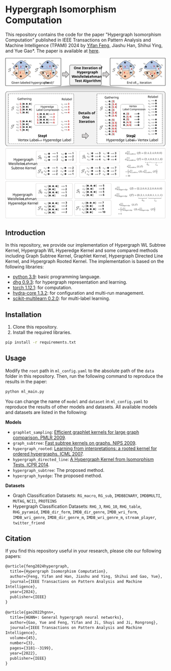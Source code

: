 # Hypergraph Isomorphism Computation

This repository contains the code for the paper "Hypergraph Isomorphism Computation" published in IEEE Transactions on Pattern Analysis and Machine Intelligence (TPAMI) 2024 by [Yifan Feng](https://fengyifan.site/), Jiashu Han, Shihui Ying, and Yue Gao*. The paper is available at [here](https://ieeexplore.ieee.org/abstract/document/10398457/).

![algorithm](doc/alg.svg)

<!-- ## Abstract
The isomorphism problem is a fundamental problem in network analysis, which involves capturing both low-order and high-order structural information. In terms of extracting low-order structural information, graph isomorphism algorithms analyze the structural equivalence to reduce the solver space dimension, which demonstrates its power in many applications, such as protein design, chemical pathways, and community detection. For the more commonly occurring high-order relationships in real-life scenarios, the problem of hypergraph isomorphism, which effectively captures these high-order structural relationships, cannot be straightforwardly addressed using graph isomorphism methods. Besides, the existing hypergraph kernel methods may suffer from high memory consumption or inaccurate sub-structure identification, thus yielding sub-optimal performance. In this paper, to address the abovementioned problems, we first propose the hypergraph Weisfiler-Lehman test algorithm for the hypergraph isomorphism test problem by generalizing the Weisfiler-Lehman test algorithm from graphs to hypergraphs. Secondly, based on the presented algorithm, we propose a general hypergraph Weisfieler-Lehman kernel framework and implement two instances, which are Hypergraph Weisfeiler-Lehamn Subtree Kernel (Hypergraph WL Subtree Kernel) and Hypergraph Weisfeiler-Lehamn Hyperedge Kernel (Hypergraph WL Hyperedge Kernel). The Hypergraph WL Subtree Kernel counts different types of rooted subtrees and generates the final feature vector for a given hypergraph by comparing the number of different types of rooted subtrees. The Hypergraph WL Hyperedge Kernel is developed to process hypergraphs with more degrees of hyperedges, which counts the vertex labels that are connected by each hyperedge to generate the feature vector. Mathematically, we prove the proposed Hypergraph WL Subtree Kernel can degenerate into the typical Graph Weisfeiler-Lehman Subtree Kernel when dealing with low-order graph structures. In order to fulfill our research objectives, a comprehensive set of experiments was meticulously designed , including seven graph classification datasets and 12 hypergraph classification datasets. Results on graph classification datasets indicate that the Hypergraph WL Subtree Kernel can achieve the same performance compared with the classical Graph Weisfeiler-Lehman Subtree Kernel. Results on hypergraph classification datasets show significant improvements compared to other typical kernel-based methods, which demonstrates the effectiveness of the proposed methods. In our evaluation, we found that our proposed methods outperform the second-best method in terms of runtime, running over 80 times faster when handling complex hypergraph structures. This significant speed advantage highlights the great potential of our methods in real-world applications. -->

## Introduction
In this repository, we provide our implementation of Hypergraph WL Subtree Kernel, Hypergraph WL Hyperedge Kernel and some compared methods including Graph Subtree Kernel, Graphlet Kernel, Hypergraph Directed Line Kernel, and Hypergraph Rooted Kernel. The implementation is based on the following libraries:
* [python 3.9](https://www.python.org/): basic programming language.
* [dhg 0.9.3](https://github.com/iMoonLab/DeepHypergraph): for hypergraph representation and learning. 
* [torch 1.12.1](https://pytorch.org/): for computation.
* [hydra-core 1.3.2](https://hydra.cc/docs/intro/): for configuration and multi-run management.
* [scikit-multilearn 0.2.0](http://scikit.ml/): for multi-label learning.

## Installation
1. Clone this repository.
2. Install the required libraries.
``` bash
pip install -r requirements.txt
```

## Usage
Modify the `root` path in `ml_config.yaml` to the absolute path of the `data` folder in this repository. Then, run the following command to reproduce the results in the paper:
``` bash
python ml_main.py
```

You can change the name of `model` and `dataset` in `ml_config.yaml` to reproduce the results of other models and datasets. All available models and datasets are listed in the following:

**Models**
- `graphlet_sampling`: [Efficient
graphlet kernels for large graph comparison. PMLR 2009](https://proceedings.mlr.press/v5/shervashidze09a/shervashidze09a.pdf).
- `graph_subtree`: [Fast subtree kernels on graphs. NIPS 2009](https://is.mpg.de/fileadmin/user_upload/files/publications/NIPS2009-Shervashidze_6080[0].pdf).
- `hypergraph_rooted`: [Learning from interpretations: a rooted
kernel for ordered hypergraphs. ICML 2007](https://icml.cc/imls/conferences/2007/proceedings/papers/467.pdf).
- `hypergraph_directed_line`: [A Hypergraph Kernel from Isomorphism Tests. ICPR 2014](https://ieeexplore.ieee.org/document/6977378).
- `hypergraph_subtree`: The proposed method.
- `hypergraph_hyedge`: The proposed method.

**Datasets**
- Graph Classification Datasets: `RG_macro`, `RG_sub`, `IMDBBINARY`, `IMDBMULTI`, `MUTAG`, `NCI1`, `PROTEINS`
- Hypergraph Classification Datasets: `RHG_3`, `RHG_10`, `RHG_table`, `RHG_pyramid`, `IMDB_dir_form`, `IMDB_dir_genre`, `IMDB_wri_form`, `IMDB_wri_genre`, `IMDB_dir_genre_m`, `IMDB_wri_genre_m`, `stream_player`, `twitter_friend`

## Citation
If you find this repository useful in your research, please cite our following papers:
```
@article{feng2024hypergraph,
  title={Hypergraph Isomorphism Computation},
  author={Feng, Yifan and Han, Jiashu and Ying, Shihui and Gao, Yue},
  journal={IEEE Transactions on Pattern Analysis and Machine Intelligence},
  year={2024},
  publisher={IEEE}
}

@article{gao2022hgnn+,
  title={HGNN+: General hypergraph neural networks},
  author={Gao, Yue and Feng, Yifan and Ji, Shuyi and Ji, Rongrong},
  journal={IEEE Transactions on Pattern Analysis and Machine Intelligence},
  volume={45},
  number={3},
  pages={3181--3199},
  year={2022},
  publisher={IEEE}
}
```
